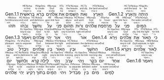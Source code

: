 


<rt>Gen.1.1</rt>  <RUBY><ruby><ruby>בְּרֵאשִׁית<rt>בְּ·רֵאשִׁ֖ית</rt></ruby><rt>in·first</rt></ruby><rt>HR·Ncfsa</rt></RUBY>  <RUBY><ruby><ruby>בָּרָא<rt>בָּרָ֣א</rt></ruby><rt>to create</rt></ruby><rt>HVqp3ms</rt></RUBY>  <RUBY><ruby><ruby>אֱלֹהִים<rt>אֱלֹהִ֑ים</rt></ruby><rt>God</rt></ruby><rt>HNcmpa</rt></RUBY>  <RUBY><ruby><ruby>אֵת<rt>אֵ֥ת</rt></ruby><rt>obj.</rt></ruby><rt>HTo</rt></RUBY>  <RUBY><ruby><ruby>הַשָּׁמַיִם<rt>הַ·שָּׁמַ֖יִם</rt></ruby><rt>the·heaven</rt></ruby><rt>HTd·Ncmpa</rt></RUBY>  <RUBY><ruby><ruby>וְאֵת<rt>וְ·אֵ֥ת</rt></ruby><rt>and·obj.</rt></ruby><rt>HC·To</rt></RUBY>  <RUBY><ruby><ruby>הָאָרֶץ<rt>הָ·אָֽרֶץ·׃</rt></ruby><rt>the·land·verseEnd</rt></ruby><rt>HTd·Ncbsa</rt></RUBY>
<rt>Gen.1.2</rt>  <RUBY><ruby><ruby>וְהָאָרֶץ<rt>וְ·הָ·אָ֗רֶץ</rt></ruby><rt>and·the·land</rt></ruby><rt>HC·Td·Ncbsa</rt></RUBY>  <RUBY><ruby><ruby>הָיְתָה<rt>הָיְתָ֥ה</rt></ruby><rt>to be</rt></ruby><rt>HVqp3fs</rt></RUBY>  <RUBY><ruby><ruby>תֹהוּ<rt>תֹ֙הוּ֙</rt></ruby><rt>formlessness</rt></ruby><rt>HNcbsa</rt></RUBY>  <RUBY><ruby><ruby>וָבֹהוּ<rt>וָ·בֹ֔הוּ</rt></ruby><rt>and·void</rt></ruby><rt>HC·Ncbsa</rt></RUBY>  <RUBY><ruby><ruby>וְחֹשֶׁךְ<rt>וְ·חֹ֖שֶׁךְ</rt></ruby><rt>and·darkness</rt></ruby><rt>HC·Ncbsa</rt></RUBY>  <RUBY><ruby><ruby>עַל<rt>עַל·־</rt></ruby><rt>upon·link</rt></ruby><rt>HR</rt></RUBY>  <RUBY><ruby><ruby>פְּנֵי<rt>פְּנֵ֣י</rt></ruby><rt>face</rt></ruby><rt>HNcmpc</rt></RUBY>  <RUBY><ruby><ruby>תְהוֹם<rt>תְה֑וֹם</rt></ruby><rt>abyss</rt></ruby><rt>HNcbsa</rt></RUBY>  <RUBY><ruby><ruby>וְרוּחַ<rt>וְ·ר֣וּחַ</rt></ruby><rt>and·spirit</rt></ruby><rt>HC·Ncbsc</rt></RUBY>  <RUBY><ruby><ruby>אֱלֹהִים<rt>אֱלֹהִ֔ים</rt></ruby><rt>God</rt></ruby><rt>HNcmpa</rt></RUBY>  <RUBY><ruby><ruby>מְרַחֶפֶת<rt>מְרַחֶ֖פֶת</rt></ruby><rt>to hover</rt></ruby><rt>HVprfsa</rt></RUBY>  <RUBY><ruby><ruby>עַל<rt>עַל·־</rt></ruby><rt>upon·link</rt></ruby><rt>HR</rt></RUBY>  <RUBY><ruby><ruby>פְּנֵי<rt>פְּנֵ֥י</rt></ruby><rt>face</rt></ruby><rt>HNcmpc</rt></RUBY>  <RUBY><ruby><ruby>הַמָּיִם<rt>הַ·מָּֽיִם·׃</rt></ruby><rt>the·water·verseEnd</rt></ruby><rt>HTd·Ncmpa</rt></RUBY>
<rt>Gen.1.3</rt>  <RUBY><ruby><ruby>וַיֹּאמֶר<rt>וַ·יֹּ֥אמֶר</rt></ruby><rt>seq·to say</rt></ruby><rt>Hc·Vqw3ms</rt></RUBY>  <RUBY><ruby><ruby>אֱלֹהִים<rt>אֱלֹהִ֖ים</rt></ruby><rt>God</rt></ruby><rt>HNcmpa</rt></RUBY>  <RUBY><ruby><ruby>יְהִי<rt>יְהִ֣י</rt></ruby><rt>to be</rt></ruby><rt>HVqi3ms</rt></RUBY>  <RUBY><ruby><ruby>אוֹר<rt>א֑וֹר</rt></ruby><rt>light</rt></ruby><rt>HNcbsa</rt></RUBY>  <RUBY><ruby><ruby>וַיְהִי<rt>וַֽ·יְהִי·־</rt></ruby><rt>seq·to be·link</rt></ruby><rt>Hc·Vqw3ms</rt></RUBY>  <RUBY><ruby><ruby>אוֹר<rt>אֽוֹר·׃</rt></ruby><rt>light·verseEnd</rt></ruby><rt>HNcbsa</rt></RUBY>
<rt>Gen.1.4</rt>  <RUBY><ruby><ruby>וַיַּרְא<rt>וַ·יַּ֧רְא</rt></ruby><rt>seq·to see</rt></ruby><rt>Hc·Vqw3ms</rt></RUBY>  <RUBY><ruby><ruby>אֱלֹהִים<rt>אֱלֹהִ֛ים</rt></ruby><rt>God</rt></ruby><rt>HNcmpa</rt></RUBY>  <RUBY><ruby><ruby>אֶת<rt>אֶת·־</rt></ruby><rt>obj.·link</rt></ruby><rt>HTo</rt></RUBY>  <RUBY><ruby><ruby>הָאוֹר<rt>הָ·א֖וֹר</rt></ruby><rt>the·light</rt></ruby><rt>HTd·Ncbsa</rt></RUBY>  <RUBY><ruby><ruby>כִּי<rt>כִּי·־</rt></ruby><rt>for·link</rt></ruby><rt>HTc</rt></RUBY>  <RUBY><ruby><ruby>טוֹב<rt>ט֑וֹב</rt></ruby><rt>pleasant</rt></ruby><rt>HVqp3ms</rt></RUBY>  <RUBY><ruby><ruby>וַיַּבְדֵּל<rt>וַ·יַּבְדֵּ֣ל</rt></ruby><rt>seq·to separate</rt></ruby><rt>Hc·Vhw3ms</rt></RUBY>  <RUBY><ruby><ruby>אֱלֹהִים<rt>אֱלֹהִ֔ים</rt></ruby><rt>God</rt></ruby><rt>HNcmpa</rt></RUBY>  <RUBY><ruby><ruby>בֵּין<rt>בֵּ֥ין</rt></ruby><rt>between</rt></ruby><rt>HNcbsc</rt></RUBY>  <RUBY><ruby><ruby>הָאוֹר<rt>הָ·א֖וֹר</rt></ruby><rt>the·light</rt></ruby><rt>HTd·Ncbsa</rt></RUBY>  <RUBY><ruby><ruby>וּבֵין<rt>וּ·בֵ֥ין</rt></ruby><rt>and·between</rt></ruby><rt>HC·Ncbsc</rt></RUBY>  <RUBY><ruby><ruby>הַחֹשֶׁךְ<rt>הַ·חֹֽשֶׁךְ·׃</rt></ruby><rt>the·darkness·verseEnd</rt></ruby><rt>HTd·Ncbsa</rt></RUBY>
<rt>Gen.1.5</rt>  <RUBY><ruby><ruby>וַיִּקְרָא<rt>וַ·יִּקְרָ֨א</rt></ruby><rt>seq·to call</rt></ruby><rt>Hc·Vqw3ms</rt></RUBY>  <RUBY><ruby><ruby>אֱלֹהִים<rt>אֱלֹהִ֤ים·׀</rt></ruby><rt>God·separate</rt></ruby><rt>HNcmpa</rt></RUBY>  <RUBY><ruby><ruby>לָאוֹר<rt>לָ·אוֹר֙</rt></ruby><rt>to·light</rt></ruby><rt>HRd·Ncbsa</rt></RUBY>  <RUBY><ruby><ruby>יוֹם<rt>י֔וֹם</rt></ruby><rt>day</rt></ruby><rt>HNcbsa</rt></RUBY>  <RUBY><ruby><ruby>וְלַחֹשֶׁךְ<rt>וְ·לַ·חֹ֖שֶׁךְ</rt></ruby><rt>and·to·darkness</rt></ruby><rt>HC·Rd·Ncbsa</rt></RUBY>  <RUBY><ruby><ruby>קָרָא<rt>קָ֣רָא</rt></ruby><rt>to call</rt></ruby><rt>HVqp3ms</rt></RUBY>  <RUBY><ruby><ruby>לָיְלָה<rt>לָ֑יְלָה</rt></ruby><rt>night</rt></ruby><rt>HNcbsa</rt></RUBY>  <RUBY><ruby><ruby>וַיְהִי<rt>וַֽ·יְהִי·־</rt></ruby><rt>seq·to be·link</rt></ruby><rt>Hc·Vqw3ms</rt></RUBY>  <RUBY><ruby><ruby>עֶרֶב<rt>עֶ֥רֶב</rt></ruby><rt>evening</rt></ruby><rt>HNcbsa</rt></RUBY>  <RUBY><ruby><ruby>וַיְהִי<rt>וַֽ·יְהִי·־</rt></ruby><rt>seq·to be·link</rt></ruby><rt>Hc·Vqw3ms</rt></RUBY>  <RUBY><ruby><ruby>בֹקֶר<rt>בֹ֖קֶר</rt></ruby><rt>morning</rt></ruby><rt>HNcbsa</rt></RUBY>  <RUBY><ruby><ruby>יוֹם<rt>י֥וֹם</rt></ruby><rt>day</rt></ruby><rt>HNcbsa</rt></RUBY>  <RUBY><ruby><ruby>אֶחָד<rt>אֶחָֽד·׃·פ</rt></ruby><rt>one·verseEnd·para</rt></ruby><rt>HAcbsa</rt></RUBY>
<rt>Gen.1.6</rt>  <RUBY><ruby><ruby>וַיֹּאמֶר<rt>וַ·יֹּ֣אמֶר</rt></ruby><rt>seq·to say</rt></ruby><rt>Hc·Vqw3ms</rt></RUBY>  <RUBY><ruby><ruby>אֱלֹהִים<rt>אֱלֹהִ֔ים</rt></ruby><rt>God</rt></ruby><rt>HNcmpa</rt></RUBY>  <RUBY><ruby><ruby>יְהִי<rt>יְהִ֥י</rt></ruby><rt>to be</rt></ruby><rt>HVqi3ms</rt></RUBY>  <RUBY><ruby><ruby>רָקִיעַ<rt>רָקִ֖יעַ</rt></ruby><rt>expanse</rt></ruby><rt>HNcbsa</rt></RUBY>  <RUBY><ruby><ruby>בְּתוֹךְ<rt>בְּ·ת֣וֹךְ</rt></ruby><rt>in·midst</rt></ruby><rt>HR·Ncbsc</rt></RUBY>  <RUBY><ruby><ruby>הַמָּיִם<rt>הַ·מָּ֑יִם</rt></ruby><rt>the·water</rt></ruby><rt>HTd·Ncmpa</rt></RUBY>  <RUBY><ruby><ruby>וִיהִי<rt>וִ·יהִ֣י</rt></ruby><rt>and·to be</rt></ruby><rt>HC·Vqu3ms</rt></RUBY>  <RUBY><ruby><ruby>מַבְדִּיל<rt>מַבְדִּ֔יל</rt></ruby><rt>to separate</rt></ruby><rt>HVhrmsa</rt></RUBY>  <RUBY><ruby><ruby>בֵּין<rt>בֵּ֥ין</rt></ruby><rt>between</rt></ruby><rt>HNcbsc</rt></RUBY>  <RUBY><ruby><ruby>מַיִם<rt>מַ֖יִם</rt></ruby><rt>water</rt></ruby><rt>HNcmpa</rt></RUBY>  <RUBY><ruby><ruby>לָמָיִם<rt>לָ·מָֽיִם·׃</rt></ruby><rt>to·water·verseEnd</rt></ruby><rt>HR·Ncmpa</rt></RUBY>
